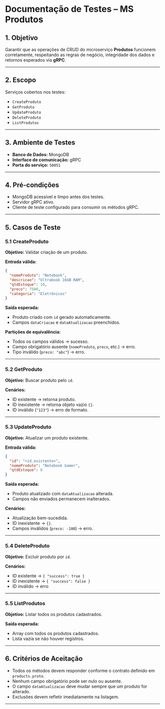 # Documentação de Testes – MS Produtos

## 1. Objetivo

Garantir que as operações de CRUD do microserviço **Produtos** funcionem corretamente, respeitando as regras de negócio, integridade dos dados e retornos esperados via **gRPC**.

---

## 2. Escopo

Serviços cobertos nos testes:

* `CreateProduto`
* `GetProduto`
* `UpdateProduto`
* `DeleteProduto`
* `ListProdutos`

---

## 3. Ambiente de Testes

* **Banco de Dados:** MongoDB
* **Interface de comunicação:** gRPC
* **Porta do serviço:** `50051`

---

## 4. Pré-condições

* MongoDB acessível e limpo antes dos testes.
* Servidor gRPC ativo.
* Cliente de teste configurado para consumir os métodos gRPC.

---

## 5. Casos de Teste

### 5.1 CreateProduto

**Objetivo:** Validar criação de um produto.

**Entrada válida:**

```json
{
  "nomeProduto": "Notebook",
  "descricao": "Ultrabook 16GB RAM",
  "qtdEstoque": 10,
  "preco": 7500,
  "categoria": "Eletrônicos"
}
```

**Saída esperada:**

* Produto criado com `id` gerado automaticamente.
* Campos `dataCriacao` e `dataAtualizacao` preenchidos.

**Partições de equivalência:**

* Todos os campos válidos → sucesso.
* Campo obrigatório ausente (`nomeProduto`, `preco`, etc.) → erro.
* Tipo inválido (`preco: "abc"`) → erro.

---

### 5.2 GetProduto

**Objetivo:** Buscar produto pelo `id`.

**Cenários:**

* ID existente → retorna produto.
* ID inexistente → retorna objeto vazio `{}`.
* ID inválido (`"123"`) → erro de formato.

---

### 5.3 UpdateProduto

**Objetivo:** Atualizar um produto existente.

**Entrada válida:**

```json
{
  "id": "<id_existente>",
  "nomeProduto": "Notebook Gamer",
  "qtdEstoque": 8
}
```

**Saída esperada:**

* Produto atualizado com `dataAtualizacao` alterada.
* Campos não enviados permanecem inalterados.

**Cenários:**

* Atualização bem-sucedida.
* ID inexistente → `{}`.
* Campos inválidos (`preco: -100`) → erro.

---

### 5.4 DeleteProduto

**Objetivo:** Excluir produto por `id`.

**Cenários:**

* ID existente → `{ "success": true }`
* ID inexistente → `{ "success": false }`
* ID inválido → erro

---

### 5.5 ListProdutos

**Objetivo:** Listar todos os produtos cadastrados.

**Saída esperada:**

* Array com todos os produtos cadastrados.
* Lista vazia se não houver registros.

---

## 6. Critérios de Aceitação

* Todos os métodos devem responder conforme o contrato definido em `products.proto`.
* Nenhum campo obrigatório pode ser nulo ou ausente.
* O campo `dataAtualizacao` deve mudar sempre que um produto for alterado.
* Exclusões devem refletir imediatamente na listagem.

---
